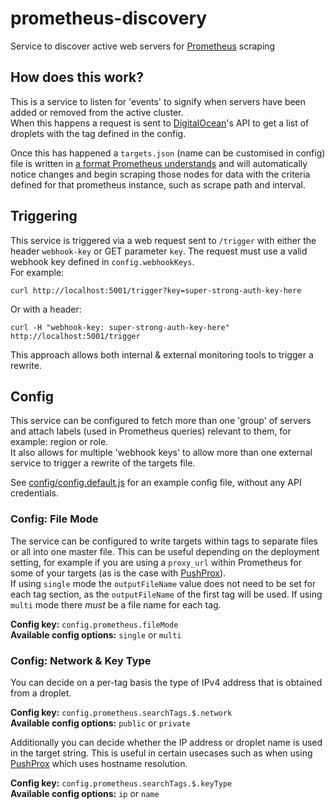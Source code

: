 # prometheus-discovery
Service to discover active web servers for [Prometheus](https://prometheus.io) scraping

## How does this work?
This is a service to listen for 'events' to signify when servers have been added or removed from the active cluster.  
When this happens a request is sent to [DigitalOcean](https://developers.digitalocean.com/documentation/v2/)'s API to get a list of droplets with the tag defined in the config.  

Once this has happened a `targets.json` (name can be customised in config) file is written in [a format Prometheus understands](https://prometheus.io/docs/prometheus/latest/configuration/configuration/#file_sd_config) and will automatically notice changes and begin scraping those nodes for data with the criteria defined for that prometheus instance, such as scrape path and interval.

## Triggering
This service is triggered via a web request sent to `/trigger` with either the header `webhook-key` or GET parameter `key`. The request must use a valid webhook key defined in `config.webhookKeys`.  
For example:
```
curl http://localhost:5001/trigger?key=super-strong-auth-key-here
```  
Or with a header:
```
curl -H "webhook-key: super-strong-auth-key-here" http://localhost:5001/trigger
```

This approach allows both internal & external monitoring tools to trigger a rewrite.  

## Config
This service can be configured to fetch more than one 'group' of servers and attach labels (used in Prometheus queries) relevant to them, for example: region or role.  
It also allows for multiple 'webhook keys' to allow more than one external service to trigger a rewrite of the targets file.

See [config/config.default.js](https://github.com/fnbrco/prometheus-discovery/blob/master/config/config.default.js) for an example config file, without any API credentials.

### Config: File Mode
The service can be configured to write targets within tags to separate files or all into one master file. This can be useful depending on the deployment setting, for example if you are using a `proxy_url` within Prometheus for some of your targets (as is the case with [PushProx](https://github.com/RobustPerception/PushProx)).  
If using `single` mode the `outputFileName` value does not need to be set for each tag section, as the `outputFileName` of the first tag will be used. If using `multi` mode there *must* be a file name for each tag.  

**Config key:** `config.prometheus.fileMode`  
**Available config options:** `single` or `multi`

### Config: Network & Key Type
You can decide on a per-tag basis the type of IPv4 address that is obtained from a droplet.  

**Config key:** `config.prometheus.searchTags.$.network`  
**Available config options:** `public` or `private`

Additionally you can decide whether the IP address or droplet name is used in the target string. This is useful in certain usecases such as when using [PushProx](https://github.com/RobustPerception/PushProx) which uses hostname resolution.  

**Config key:** `config.prometheus.searchTags.$.keyType`  
**Available config options:** `ip` or `name`

